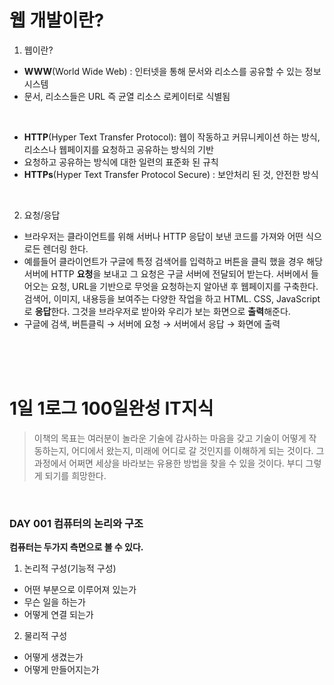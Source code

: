 # 웹 개발이란?

1. 웹이란?<br />
* **WWW**(World Wide Web) : 인터넷을 통해 문서와 리소스를 공유할 수 있는 정보 시스템
* 문서, 리소스들은 URL 즉 균열 리소스 로케이터로 식별됨

<br />

* **HTTP**(Hyper Text Transfer Protocol): 웹이 작동하고 커뮤니케이션 하는 방식, 리소스나 웹페이지를 요청하고 공유하는 방식의 기반
* 요청하고 공유하는 방식에 대한 일련의 표준화 된 규칙
* **HTTPs**(Hyper Text Transfer Protocol Secure) : 보안처리 된 것, 안전한 방식

<br />


2. 요청/응답
* 브라우저는 클라이언트를 위해 서버나 HTTP 응답이 보낸 코드를 가져와 어떤 식으로든 렌더링 한다. 
* 예를들어 클라이언트가 구글에 특정 검색어를 입력하고 버튼을 클릭 했을 경우 해당 서버에 HTTP **요청**을 보내고 그 요청은 구글 서버에 전달되어 받는다. 서버에서 들어오는 요청, URL을 기반으로 무엇을 요청하는지 알아낸 후 웹페이지를 구축한다. 검색어, 이미지, 내용등을 보여주는 다양한 작업을 하고 HTML. CSS, JavaScript로 **응답**한다. 그것을 브라우저로 받아와 우리가 보는 화면으로 **출력**해준다. 
* 구글에 검색, 버튼클릭 → 서버에 요청 → 서버에서 응답 → 화면에 출력

<br />
<br />
<br />

# 1일 1로그 100일완성 IT지식
> 이책의 목표는 여러분이 놀라운 기술에 감사하는 마음을 갖고 기술이 어떻게 작동하는지, 어디에서 왔는지, 미래에 어디로 갈 것인지를 이해하게 되는 것이다. 그 과정에서 어쩌면 세상을 바라보는 유용한 방법을 찾을 수 있을 것이다. 부디 그렇게 되기를 희망한다. 

<br />

### DAY 001 컴퓨터의 논리와 구조
**컴퓨터는 두가지 측면으로 볼 수 있다.**
1. 논리적 구성(기능적 구성)
* 어떤 부분으로 이루어져 있는가 
* 무슨 일을 하는가
* 어떻게 연결 되는가
2. 물리적 구성
* 어떻게 생겼는가 
* 어떻게 만들어지는가 




